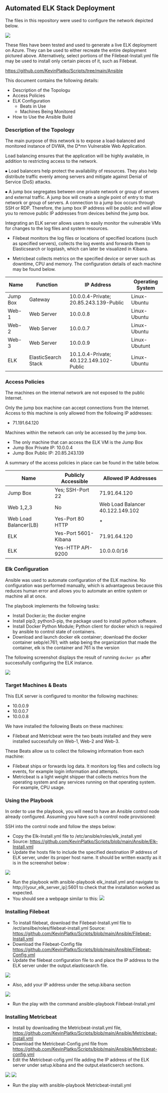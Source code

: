 ## Automated ELK Stack Deployment

The files in this repository were used to configure the network depicted below.

![](Images/Network%20Diagram.png) 

These files have been tested and used to generate a live ELK deployment on Azure. They can be used to either recreate the entire deployment pictured above. Alternatively, select portions of the Filebeat-Install.yml file may be used to install only certain pieces of it, such as Filebeat.

  https://github.com/KevinPlatko/Scripts/tree/main/Ansible



This document contains the following details:
- Description of the Topologu
- Access Policies
- ELK Configuration
  - Beats in Use
  - Machines Being Monitored
- How to Use the Ansible Build


### Description of the Topology

The main purpose of this network is to expose a load-balanced and monitored instance of DVWA, the D*mn Vulnerable Web Application.

Load balancing ensures that the application will be highly available, in addition to restricting access to the network.

⦁	Load balancers help protect the availability of resources. They also help distribute traffic evenly among servers and mitigate against Denial of Service (DoS) attacks. 

⦁	A jump box segregates between one private network or group of servers and external traffic. A jump box will create a single point of entry to that network or group of servers. A connection to a jump box occurs through SSH or RDP. Therefore, the jump box IP address will be public and will allow you to remove public IP addresses from devices behind the jump box. 

Integrating an ELK server allows users to easily monitor the vulnerable VMs for changes to the log files and system resources.

- Filebeat monitors the log files or locations of specified locations (such as specified servers), collects the log events and forwards them to Elasticsearch or logstash, which can later be visualized in Kibana. 

- Metricbeat collects metrics on the specified device or server such as downtime, CPU and memory. 
The configuration details of each machine may be found below.

| Name     | Function | IP Address | Operating System |
|----------|----------|------------|------------------|
| Jump Box | Gateway  | 10.0.0.4-Private; 20.85.243.139-Public  | Linux-Ubuntu            |
| Web-1    | Web Server          |10.0.0.8            |  Linux-Ubuntu                |
| Web-2    | Web Server          |10.0.0.7            |  Linux-Ubuntu                |
| Web-3    | Web Server         | 10.0.0.9           |   Linux-Ubutunt              |
| ELK      | ElasticSearch Stack| 10.1.0.4-Private; 40.122.149.102-Public | Linux-Ubuntu 

### Access Policies

The machines on the internal network are not exposed to the public Internet. 

Only the jump box machine can accept connections from the Internet. Access to this machine is only allowed from the following IP addresses:

- 71.191.64.120

Machines within the network can only be accessed by the jump box.
- The only machine that can access the ELK VM is the Jump Box
- Jump Box Private IP: 10.0.0.4
- Jump Box Public IP: 20.85.243.139

A summary of the access policies in place can be found in the table below.

| Name     | Publicly Accessible | Allowed IP Addresses |
|----------|---------------------|----------------------|
| Jump Box | Yes; SSH-Port 22             | 71.91.64.120   |
| Web 1,2,3         | No                    |  Web Load Balancer 40.122.149.102                    |
| Web Load Balancer(LB)         |  Yes-Port 80 HTTP                   | *                     |
| ELK                    | Yes-Port 5601-Kibana   | 71.91.64.120          |
| ELK                    | Yes-HTTP API-9200      | 10.0.0.0/16           | 
### Elk Configuration

Ansible was used to automate configuration of the ELK machine. No configuration was performed manually, which is advantageous because this reduces human error and allows you to automate an entire system or machine all at once. 

The playbook implements the following tasks:
- Install Docker.io; the docker engine 
- Install pip3; python3-pip, the package used to install python software. 
- Install Docker Python Module; Python client for docker which is required by ansible to control state of containers. 
- Download and launch docker elk container; download the docker container sebp/el:761; with sebp being the organization that made the container, elk is the container and 761 is the version

The following screenshot displays the result of running `docker ps` after successfully configuring the ELK instance.


![](Images/Elk%20container%20running%20.png) 

### Target Machines & Beats
This ELK server is configured to monitor the following machines:
- 10.0.0.9
- 10.0.0.7
- 10.0.0.8



We have installed the following Beats on these machines:
- Filebeat and Metricbeat were the two beats installed and they were installed successfully on Web-1, Web-2 and Web-3. 

These Beats allow us to collect the following information from each machine:
- Filebeat ships or forwards log data. It monitors log files and collects log events, for example login information and attempts. 
- Metricbeat is a light weight shipper that collects metrics from the operating system and any services running on that operating system. For example, CPU usage. 

### Using the Playbook
In order to use the playbook, you will need to have an Ansible control node already configured. Assuming you have such a control node provisioned: 

SSH into the control node and follow the steps below:
- Copy the Elk-Install.yml  file to /etc/ansible/roles/elk_install.yml
- Source: https://github.com/KevinPlatko/Scripts/blob/main/Ansible/Elk-Install.yml
- Update the hosts file to include the specified destination IP address of ELK server, under its proper host name. It should be written exactly as it is in the screenshot below :

![](Images/Elk%20Nano.png) 
- Run the playbook with ansible-playbook elk_install.yml and navigate to http;//{your_elk_server_ip]:5601 to check that the installation worked as expected. 
- You should see a webpage similar to this: 
![](Images/Kibana%20WebPage.png)
### Installing Filebeat 

- To install filebeat, download the Filebeat-Install.yml file  to /ect/ansilbe/roles/filebeat-install.yml 
Source: https://github.com/KevinPlatko/Scripts/blob/main/Ansible/Filebeat-Install.yml
- Download the Filebeat-Config file https://github.com/KevinPlatko/Scripts/blob/main/Ansible/Filebeat-Config.yml
- Update the filebeat configuration file to and place the IP address to the ELK server  under the output.elasticsearch file. 

![](Images/Output.elasticsearch.png) 

- Also, add your IP address under the setup.kibana section 

![](Images/setup.kibana.host%20.png) 

- Run the play with the command ansible-playbook Filebeat-Install.yml 

### Installing Metricbeat 

- Install by downloading the Metricbeat-install.yml file, https://github.com/KevinPlatko/Scripts/blob/main/Ansible/Metricbeat-install.yml
- Download the Metricbeat-Config.yml file from https://github.com/KevinPlatko/Scripts/blob/main/Ansible/Metricbeat-config.yml
- Edit the Metricbeat-cofig.yml file adding the IP address of the ELK server under setup.kibana and the output.elasticserch sections. 

![](Images/setup.kibana.host%20.png) 
![](Images/MetricBeat%20Output.elastic.png) 
- Run the play with ansible-playbook Metricbeat-install.yml 

